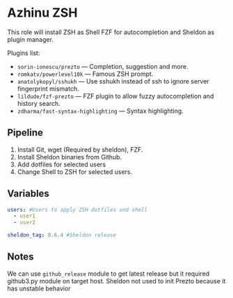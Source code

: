 # Azhinu ZSH

This role will install ZSH as Shell FZF for autocompletion and Sheldon as plugin manager.

Plugins list:

* `sorin-ionescu/prezto` — Completion, suggestion and more.
* `romkatv/powerlevel10k` — Famous ZSH prompt.
* `anatolykopyl/sshukh` — Use sshukh instead of ssh to ignore server fingerprint mismatch.
* `lildude/fzf-prezto` — FZF plugin to allow fuzzy autocompletion and history search.
* `zdharma/fast-syntax-highlighting` — Syntax highlighting.

## Pipeline

1. Install Git, wget (Required by sheldon), FZF.
2. Install Sheldon binaries from Github.
3. Add dotfiles for selected users
4. Change Shell to ZSH for selected users.

## Variables

``` yaml
users: #Users to apply ZSH dotfiles and shell
  - user1
  - user2

sheldon_tag: 0.6.4 #Sheldon release
```

## Notes

We can use `github_release` module to get latest release but it required github3.py module on target host.
Sheldon not used to init Prezto because it has unstable behavior
